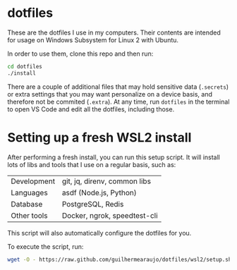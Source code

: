 # dotfiles

These are the dotfiles I use in my computers. Their contents are intended for usage on Windows Subsystem for Linux 2 with Ubuntu.

In order to use them, clone this repo and then run:

```bash
cd dotfiles
./install
```

There are a couple of additional files that may hold sensitive data (`.secrets`) or extra settings that you may want personalize on a device basis, and therefore not be commited (`.extra`). At any time, run `dotfiles` in the terminal to open VS Code and edit all the dotfiles, including those.

# Setting up a fresh WSL2 install
After performing a fresh install, you can run this setup script.
It will install lots of libs and tools that I use on a regular basis, such as:


|                |                              |
|----------------|------------------------------|
| Development    | git, jq, direnv, common libs |
| Languages      | asdf (Node.js, Python)       |
| Database       | PostgreSQL, Redis            |
| Other tools    | Docker, ngrok, speedtest-cli |


This script will also automatically configure the dotfiles for you.

To execute the script, run:

```bash
wget -O - https://raw.github.com/guilhermearaujo/dotfiles/wsl2/setup.sh | bash
```
